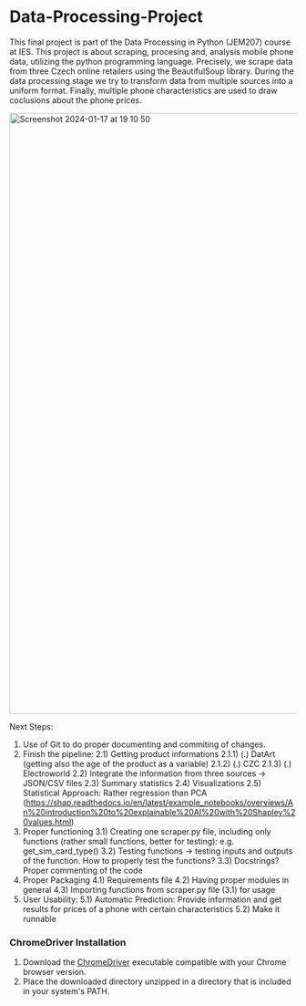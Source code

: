# Data-Processing-Project

This final project is part of the Data Processing in Python (JEM207) course at IES.
This project is about scraping, procesing and, analysis mobile phone data, utilizing the python programming language.
Precisely, we scrape data from three Czech online retailers using the BeautifulSoup library. During the data processing 
stage we try to transform data from multiple sources into a uniform format. Finally, multiple phone characteristics are 
used to draw coclusions about the phone prices.



<img width="1054" alt="Screenshot 2024-01-17 at 19 10 50" src="https://github.com/N0Data4U/Data-Processing-Project/assets/126565081/23ec8197-236d-4b82-b34d-1edf0e221eb3">

Next Steps:
1) Use of Git to do proper documenting and commiting of changes.
2) Finish the pipeline:
  2.1) Getting product informations
    2.1.1) (.) DatArt (getting also the age of the product as a variable)
    2.1.2) (.) CZC
    2.1.3) (.) Electroworld
  2.2) Integrate the information from three sources -> JSON/CSV files
  2.3) Summary statistics
  2.4) Visualizations
  2.5) Statistical Approach: Rather regression than PCA (https://shap.readthedocs.io/en/latest/example_notebooks/overviews/An%20introduction%20to%20explainable%20AI%20with%20Shapley%20values.html)
3) Proper functioning
   3.1) Creating one scraper.py file, including only functions (rather small functions, better for testing): e.g. get_sim_card_type()
   3.2) Testing functions -> testing inputs and outputs of the function. How to properly test the functions?
   3.3) Docstrings? Proper commenting of the code
4) Proper Packaging
     4.1) Requirements file
     4.2) Having proper modules in general
     4.3) Importing functions from scraper.py file (3.1) for usage
5) User Usability:
     5.1) Automatic Prediction: Provide information and get results for prices of a phone with certain characteristics
     5.2) Make it runnable 
  
### ChromeDriver Installation
1. Download the [ChromeDriver]([https://sites.google.com/chromium.org/driver/](https://chromedriver.chromium.org/downloads)) executable compatible with your Chrome browser version.
2. Place the downloaded directory unzipped in a directory that is included in your system's PATH.
